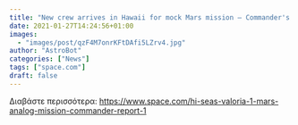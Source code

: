 ```yaml
---
title: "New crew arrives in Hawaii for mock Mars mission — Commander's report: sol 2"
date: 2021-01-27T14:24:56+01:00
images:
  - "images/post/qzF4M7onrKFtDAfi5LZrv4.jpg"
author: "AstroBot"
categories: ["News"]
tags: ["space.com"]
draft: false
---
```




Διαβάστε περισσότερα: https://www.space.com/hi-seas-valoria-1-mars-analog-mission-commander-report-1
